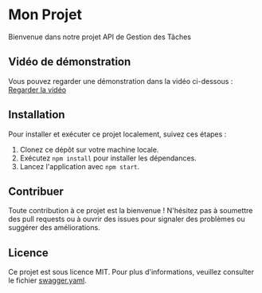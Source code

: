 # Mon Projet

Bienvenue dans notre projet API de Gestion des Tâches

## Vidéo de démonstration

Vous pouvez regarder une démonstration  dans la vidéo ci-dessous :
[Regarder la vidéo](assets/vd/miniprojet2.mp4)

## Installation

Pour installer et exécuter ce projet localement, suivez ces étapes :

1. Clonez ce dépôt sur votre machine locale.
2. Exécutez `npm install` pour installer les dépendances.
3. Lancez l'application avec `npm start`.

## Contribuer

Toute contribution à ce projet est la bienvenue ! N'hésitez pas à soumettre des pull requests ou à ouvrir des issues pour signaler des problèmes ou suggérer des améliorations.

## Licence

Ce projet est sous licence MIT. Pour plus d'informations, veuillez consulter le fichier [swagger.yaml](swagger.yaml).

